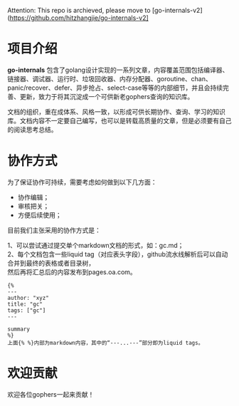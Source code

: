 Attention: This repo is archieved, please move to [go-internals-v2](https://github.com/hitzhangjie/go-internals-v2]

# 项目介绍

**go-internals** 包含了golang设计实现的一系列文章，内容覆盖范围包括编译器、链接器、调试器、运行时、垃圾回收器、内存分配器、goroutine、chan、panic/recover、defer、异步抢占、select-case等等的内部细节，并且会持续完善、更新，致力于将其沉淀成一个可供新老gophers查询的知识库。

文档的组织，重在成体系、风格一致，以形成可供长期协作、查询、学习的知识库。文档内容不一定要自己编写，也可以是转载高质量的文章，但是必须要有自己的阅读思考总结。

# 协作方式

为了保证协作可持续，需要考虑如何做到以下几方面：
- 协作编辑；
- 审核把关；
- 方便后续使用；

目前我们主张采用的协作方式是：

1、可以尝试通过提交单个markdown文档的形式，如：gc.md；  
2、每个文档包含一些liquid tag（对应表头字段），github流水线解析后可以自动合并到最终的表格或者目录树，  
   然后再将汇总后的内容发布到pages.oa.com。
    
    {%
	---
	author: "xyz"
	title: "gc"
	tags: ["gc"]
	---

	summary
    %}
	上面{% %}内部为markdown内容，其中的“---...---”部分即为liquid tags。

# 欢迎贡献

欢迎各位gophers一起来贡献！
